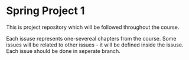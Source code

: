 # Spring Project 1
This is project repository which will be followed throughout the course.

Each issuse represents one-severeal chapters from the course. Some issues will be related to other issues - it will be defined inside the issuse.
Each issue should be done in seperate branch. 
